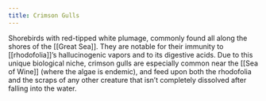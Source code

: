 ```yaml
---
title: Crimson Gulls
---
```


Shorebirds with red-tipped white plumage, commonly found all along the shores of the [[Great Sea]]. They are notable for their immunity to [[rhodofolia]]’s hallucinogenic vapors and to its digestive acids. Due to this unique biological niche, crimson gulls are especially common near the [[Sea of Wine]] (where the algae is endemic), and feed upon both the rhodofolia and the scraps of any other creature that isn’t completely dissolved after falling into the water.